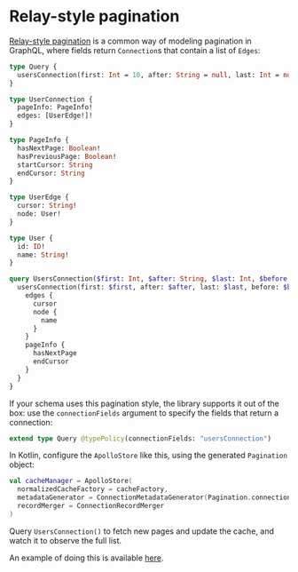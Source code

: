 # Relay-style pagination

[Relay-style pagination](https://relay.dev/graphql/connections.htm) is a common way of modeling pagination in GraphQL,
where fields return `Connection`s that contain a list of `Edges`:

```graphql
type Query {
  usersConnection(first: Int = 10, after: String = null, last: Int = null, before: String = null): UserConnection!
}

type UserConnection {
  pageInfo: PageInfo!
  edges: [UserEdge!]!
}

type PageInfo {
  hasNextPage: Boolean!
  hasPreviousPage: Boolean!
  startCursor: String
  endCursor: String
}

type UserEdge {
  cursor: String!
  node: User!
}

type User {
  id: ID!
  name: String!
}
```

```graphql
query UsersConnection($first: Int, $after: String, $last: Int, $before: String) {
  usersConnection(first: $first, after: $after, last: $last, before: $before) {
    edges {
      cursor
      node {
        name
      }
    }
    pageInfo {
      hasNextPage
      endCursor
    }
  }
}
```

If your schema uses this pagination style, the library supports it out of the box: use the `connectionFields` argument to specify the fields
that return a connection:

```graphql
extend type Query @typePolicy(connectionFields: "usersConnection")
```

In Kotlin, configure the `ApolloStore` like this, using the generated `Pagination` object:

```kotlin
val cacheManager = ApolloStore(
  normalizedCacheFactory = cacheFactory,
  metadataGenerator = ConnectionMetadataGenerator(Pagination.connectionTypes),
  recordMerger = ConnectionRecordMerger
)
```

Query `UsersConnection()` to fetch new pages and update the cache, and watch it to observe the full list.

An example of doing this is available [here](https://github.com/apollographql/apollo-kotlin-normalized-cache/tree/main/samples/pagination/pagination-support).
